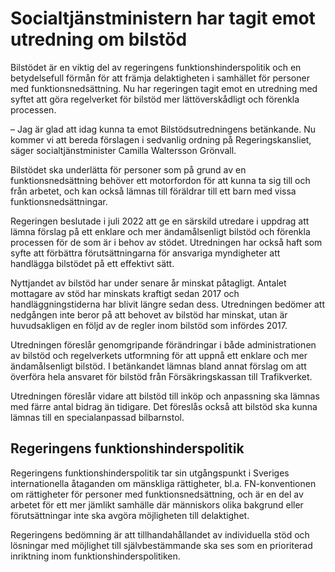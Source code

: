 # Socialtjänstministern har tagit emot utredning om bilstöd

Bilstödet är en viktig del av regeringens funktionshinderspolitik och en betydelsefull förmån för att främja delaktigheten i samhället för personer med funktionsnedsättning. Nu har regeringen tagit emot en utredning med syftet att göra regelverket för bilstöd mer lättöverskådligt och förenkla processen.

– Jag är glad att idag kunna ta emot Bilstödsutredningens betänkande. Nu kommer vi att bereda förslagen i sedvanlig ordning på Regeringskansliet, säger socialtjänstminister Camilla Waltersson Grönvall.

Bilstödet ska underlätta för personer som på grund av en funktionsnedsättning behöver ett motorfordon för att kunna ta sig till och från arbetet, och kan också lämnas till föräldrar till ett barn med vissa funktionsnedsättningar.

Regeringen beslutade i juli 2022 att ge en särskild utredare i uppdrag att lämna förslag på ett enklare och mer ändamålsenligt bilstöd och förenkla processen för de som är i behov av stödet. Utredningen har också haft som syfte att förbättra förutsättningarna för ansvariga myndigheter att handlägga bilstödet på ett effektivt sätt.

Nyttjandet av bilstöd har under senare år minskat påtagligt. Antalet mottagare av stöd har minskats kraftigt sedan 2017 och handläggningstiderna har blivit längre sedan dess. Utredningen bedömer att nedgången inte beror på att behovet av bilstöd har minskat, utan är huvudsakligen en följd av de regler inom bilstöd som infördes 2017.

Utredningen föreslår genomgripande förändringar i både administrationen av bilstöd och regelverkets utformning för att uppnå ett enklare och mer ändamålsenligt bilstöd. I betänkandet lämnas bland annat förslag om att överföra hela ansvaret för bilstöd från Försäkringskassan till Trafikverket.

Utredningen föreslår vidare att bilstöd till inköp och anpassning ska lämnas med färre antal bidrag än tidigare. Det föreslås också att bilstöd ska kunna lämnas till en specialanpassad bilbarnstol.

## Regeringens funktionshinderspolitik

Regeringens funktionshinderspolitik tar sin utgångspunkt i Sveriges internationella åtaganden om mänskliga rättigheter, bl.a. FN-konventionen om rättigheter för personer med funktionsnedsättning, och är en del av arbetet för ett mer jämlikt samhälle där människors olika bakgrund eller förutsättningar inte ska avgöra möjligheten till delaktighet.

Regeringens bedömning är att tillhandahållandet av individuella stöd och lösningar med möjlighet till självbestämmande ska ses som en prioriterad inriktning inom funktionshinderspolitiken.
